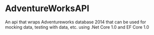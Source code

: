 # AdventureWorksAPI
An api that wraps Adventureworks database 2014 that can be used for mocking data, testing with data, etc. using .Net Core 1.0 and EF Core 1.0

